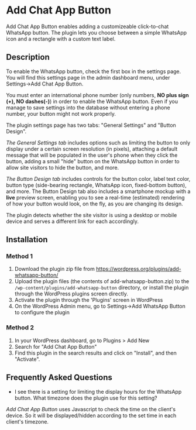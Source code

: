 # Add Chat App Button

Add Chat App Button enables adding a customizeable click-to-chat WhatsApp button.
The plugin lets you choose between a simple WhatsApp icon and a rectangle with a custom text label.

## Description

To enable the WhatsApp button, check the first box in the settings page. You will find this settings page in the admin dashboard menu, under Settings->Add Chat App Button.

You must enter an international phone number (only numbers, **NO plus sign (+), NO dashes(-)**) in order to enable the WhatsApp button. Even if you manage to save settings into the database without entering a phone number, your button might not work properly.

The plugin settings page has two tabs: "General Settings" and "Button Design".

*The General Settings tab* includes options such as limiting the button to only display under a certain screen resolution (in pixels), attaching a default message that will be populated in the user's phone when they click the button, adding a small "hide" button on the WhatsApp button in order to allow site visitors to hide the button, and more.

*The Button Design tab* includes controls for the button color, label text color, button type (side-bearing rectangle, WhatsApp icon, fixed-bottom button), and more. The Button Design tab also includes a smartphone mockup with a **live** preview screen, enabling you to see a real-time (estimated) rendering of how your button would look, on the fly, as you are changing its design.

The plugin detects whether the site visitor is using a desktop or mobile device and serves a different link for each accordingly.

## Installation

### Method 1
1. Download the plugin zip file from https://wordpress.org/plugins/add-whatsapp-button/
2. Upload the plugin files (the contents of add-whatsapp-button.zip) to the `/wp-content/plugins/add-whatsapp-button` directory, or install the plugin through the WordPress plugins screen directly.
3. Activate the plugin through the 'Plugins' screen in WordPress
4. On the WordPress Admin menu, go to Settings->Add WhatsApp Button to configure the plugin

### Method 2
1. In your WordPress dashboard, go to Plugins > Add New
2. Search for "Add Chat App Button"
3. Find this plugin in the search results and click on "Install", and then "Activate".

## Frequently Asked Questions

- I see there is a setting for limiting the display hours for the WhatsApp button. What timezone does the plugin use for this setting?

*Add Chat App Button* uses Javascript to check the time on the client's device. So it will be displayed/hidden according to the set time in each client's timezone.
